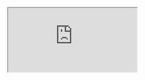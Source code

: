 <iframe src="http://htmlpreview.github.com?https://github.com/WJD95/Visualization/blob/main/sunburst_chart.html"></iframe>

